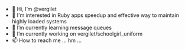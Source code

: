 - 👋 Hi, I’m @vergilet
- 👀 I'm interested in Ruby apps speedup and effective way to maintain highly loaded systems
- 🌱 I’m currently learning message queues
- 💞️ I’m currently working on vergilet/schoolgirl_uniform
- 📫 How to reach me ... hm ...

<!---
vergilet/vergilet is a ✨ special ✨ repository because its `README.md` (this file) appears on your GitHub profile.
You can click the Preview link to take a look at your changes.
--->
